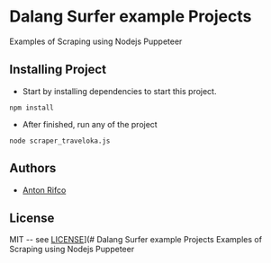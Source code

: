 # Dalang Surfer example Projects
Examples of Scraping using Nodejs Puppeteer

## Installing Project
* Start by installing dependencies to start this project.
```
npm install
```

* After finished, run any of the project
```
node scraper_traveloka.js
```

## Authors

* [Anton Rifco](https://github.com/antonrifco)

## License

MIT -- see [LICENSE](LICENSE)](# Dalang Surfer example Projects
Examples of Scraping using Nodejs Puppeteer